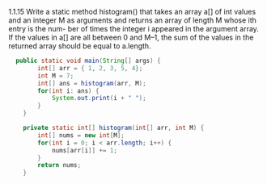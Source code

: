 1.1.15 Write a static method histogram() that takes an 
array a[] of int values and an integer M as arguments and returns an array of length M 
whose ith entry is the num- ber of times the integer i appeared in the argument array. 
If the values in a[] are all between 0 and M–1, the sum of the values in the returned array should be equal to a.length.

```java
  public static void main(String[] args) {
		int[] arr = { 1, 2, 3, 5, 4};
		int M = 7;
		int[] ans = histogram(arr, M);
		for(int i: ans) {
			System.out.print(i + " ");
		}
	}

	private static int[] histogram(int[] arr, int M) {
		int[] nums = new int[M];
		for(int i = 0; i < arr.length; i++) {
			nums[arr[i]] += 1;
		}
		return nums;
	}
```
